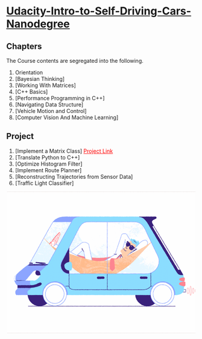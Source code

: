 # [Udacity-Intro-to-Self-Driving-Cars-Nanodegree](https://www.udacity.com/course/intro-to-self-driving-cars--nd113)

## Chapters
The Course contents are segregated into the following.

1. Orientation
2. [Bayesian Thinking]
3. [Working With Matrices]
4. [C++ Basics]
5. [Performance Programming in C++]
6. [Navigating Data Structure]
7. [Vehicle Motion and Control]
8. [Computer Vision And Machine Learning]

## Project
1. [Implement a Matrix Class] <a href="https://github.com/promit7473/Implementing-a-Matrix-Class.git" style="color: red;">Project Link</a>
2. [Translate Python to C++]
3. [Optimize Histogram Filter]
4. [Implement Route Planner]
5. [Reconstructing Trajectories from Sensor Data]
6. [Traffic Light Classifier]

<p align="center">
  <img src="images/self_driving_car.gif" alt="Demo GIF" width="500">
</p>


